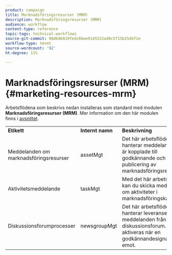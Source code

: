```yaml
---
product: campaign
title: Marknadsföringsresurser (MRM)
description: Marknadsföringsresurser (MRM)
audience: workflow
content-type: reference
topic-tags: technical-workflows
source-git-commit: 98d646919fedc66ee9145522ad0c5f15b25dbf2e
workflow-type: tm+mt
source-wordcount: '92'
ht-degree: 11%

---
```



# Marknadsföringsresurser (MRM){#marketing-resources-mrm}

Arbetsflödena som beskrivs nedan installeras som standard med modulen **Marknadsföringsresurser (MRM)**. Mer information om den här modulen finns i [avsnittet](../../campaign/using/designing-marketing-campaigns.md).

<table> 
 <tbody> 
  <tr> 
   <td> <strong>Etikett</strong><br /> </td> 
   <td> <strong>Internt namn</strong><br /> </td> 
   <td> <strong>Beskrivning</strong><br /> </td> 
  </tr> 
  <tr> 
   <td> <span class="uicontrol">Meddelanden om marknadsföringsresurser</span> <br /> </td> 
   <td> <span class="uicontrol">assetMgt</span> <br /> </td> 
   <td> Det här arbetsflödet hanterar meddelanden som är kopplade till godkännande och publicering av marknadsföringsresurser. <br /> </td> 
  </tr> 
  <tr> 
   <td> <span class="uicontrol">Aktivitetsmeddelande</span> <br /> </td> 
   <td> <span class="uicontrol">taskMgt</span> <br /> </td> 
   <td> Med det här arbetsflödet kan du skicka meddelanden om aktiviteter i marknadsföringskampanjer.<br /> </td> 
  </tr> 
  <tr> 
   <td> <span class="uicontrol">Diskussionsforumprocesser</span> <br /> </td> 
   <td> <span class="uicontrol">newsgroupMgt</span> <br /> </td> 
   <td> Det här arbetsflödet hanterar leveransen av meddelanden från diskussionsforum. Den aktiveras när en godkännandesignal tas emot.<br /> </td> 
  </tr> 
 </tbody> 
</table>

